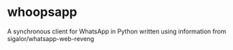 # whoopsapp
A synchronous client for WhatsApp in Python written using information from sigalor/whatsapp-web-reveng
